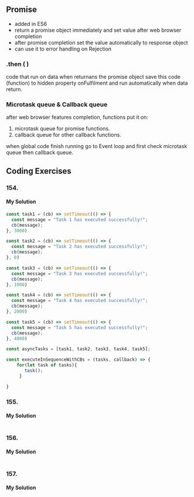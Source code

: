 ## Promise
- added in ES6
- return a promise object immediately and set value after web browser completion
- after promise completion set the value automatically to response object 
- can use it to error handling on Rejection

### .then ( )
code that run on data when returnans the promise object save this code (function) to hidden property onFulfilment and run automatically when data return.

### Microtask queue & Callback queue
after web browser features completion, functions put it on: 
1. microtask queue for promise functions. 
2. callback queue for other callback functions.
    
when global code finish running go to Event loop and first check microtask queue then callback queue.

## Coding Exercises
### 154.[]()
#### My Solution
```javascript
const task1 = (cb) => setTimeout(() => {
  const message = "Task 1 has executed successfully!";
  cb(message);
}, 3000)

const task2 = (cb) => setTimeout(() => {
  const message = "Task 2 has executed successfully!";
  cb(message);
}, 0)

const task3 = (cb) => setTimeout(() => {
  const message = "Task 3 has executed successfully!";
  cb(message);
}, 1000)

const task4 = (cb) => setTimeout(() => {
  const message = "Task 4 has executed successfully!";
  cb(message);
}, 2000)

const task5 = (cb) => setTimeout(() => {
  const message = "Task 5 has executed successfully!";
  cb(message);
}, 4000)

const asyncTasks = [task1, task2, task3, task4, task5];

const executeInSequenceWithCBs = (tasks, callback) => {
    for(let task of tasks){
       task();
     }

}
```
### 155.[]()
#### My Solution
```javascript
```
### 156.[]()
#### My Solution
```javascript
```
### 157.[]()
#### My Solution
```javascript
```


  
